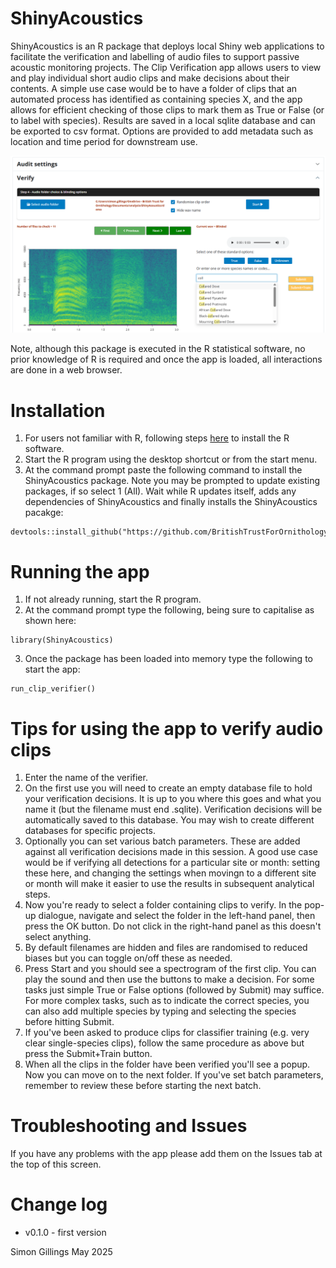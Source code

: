 # ShinyAcoustics

ShinyAcoustics is an R package that deploys local Shiny web applications to 
facilitate the verification and labelling of audio files to support passive acoustic 
monitoring projects. The Clip Verification app allows users to view and play 
individual short audio clips and make decisions about their contents. A simple use
case would be to have a folder of clips that an automated process has identified 
as containing species X, and the app allows for efficient checking of those clips 
to mark them as True or False (or to label with species). Results are saved in 
a local sqlite database and can be exported to csv format. Options are provided 
to add metadata such as location and time period for downstream use.

![Screenshot](https://github.com/BritishTrustForOrnithology/ShinyAcoustics/blob/main/www/screengrab_clip_verifier.png)

Note, although this package is executed in the R statistical software, no prior 
knowledge of R is required and once the app is loaded, all interactions are done 
in a web browser.




# Installation

1. For users not familiar with R, following steps [here](https://www.stats.bris.ac.uk/R/) to install the R software.
2. Start the R program using the desktop shortcut or from the start menu. 
3. At the command prompt paste the following command to install the ShinyAcoustics 
package. Note you may be prompted to update existing packages, if so select 1 (All). 
Wait while R updates itself, adds any dependencies of ShinyAcoustics and finally 
installs the ShinyAcoustics pacakge: 

```
devtools::install_github("https://github.com/BritishTrustForOrnithology/ShinyAcoustics")
```

# Running the app

1. If not already running, start the R program.
2. At the command prompt type the following, being sure to capitalise as shown here:

```
library(ShinyAcoustics)
```

3. Once the package has been loaded into memory type the following to start the app:

```
run_clip_verifier()
```

# Tips for using the app to verify audio clips

1. Enter the name of the verifier.
2. On the first use you will need to create an empty database file to hold your 
verification decisions. It is up to you where this goes and what you name it (but 
the filename must end .sqlite). Verification decisions will be automatically saved 
to this database. You may wish to create different databases for specific projects.
3. Optionally you can set various batch parameters. These are added against all 
verification decisions made in this session. A good use case would be if verifying 
all detections for a particular site or month: setting these here, and changing 
the settings when movingn to a different site or month will make it easier to use 
the results in subsequent analytical steps. 
4. Now you're ready to select a folder containing clips to verify. In the pop-up 
dialogue, navigate and select the folder in the left-hand panel, then press the 
OK button. Do not click in the right-hand panel as this doesn't select anything.
5. By default filenames are hidden and files are randomised to reduced biases 
but you can toggle on/off these as needed.
6. Press Start and you should see a spectrogram of the first clip. You can play 
the sound and then use the buttons to make a decision. For some tasks just simple 
True or False options (followed by Submit) may suffice. For more complex tasks, 
such as to indicate the correct species, you can also add multiple species by 
typing and selecting the species before hitting Submit.
7. If you've been asked to produce clips for classifier training (e.g. very clear 
single-species clips), follow the same procedure as above but press the 
Submit+Train button.
8. When all the clips in the folder have been verified you'll see a popup. Now 
you can move on to the next folder. If you've set batch parameters, remember to 
review these before starting the next batch.


# Troubleshooting and Issues

If you have any problems with the app please add them on the Issues tab at the top of this screen.

# Change log

* v0.1.0 - first version

Simon Gillings
May 2025